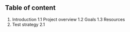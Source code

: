 ## Table of content

1. Introduction
  1.1 Project overview
  1.2 Goals
  1.3 Resources
2. Test strategy
  2.1 
